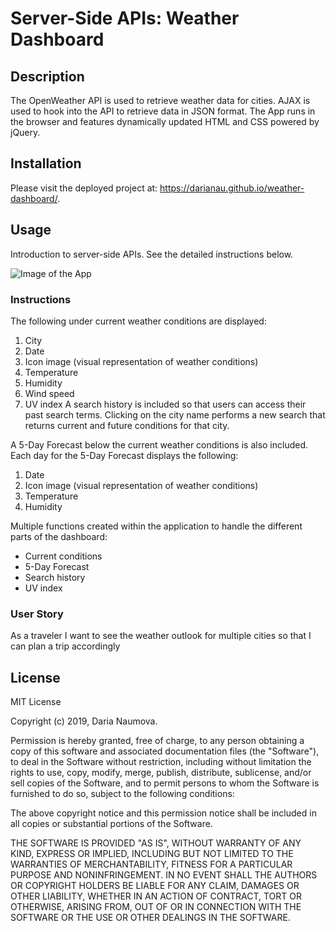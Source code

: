 # Server-Side APIs: Weather Dashboard

## Description

The OpenWeather API is used to retrieve weather data for cities. AJAX is used to hook into the API to retrieve data in JSON format. The App runs in the browser and features dynamically updated HTML and CSS powered by jQuery.

## Installation

Please visit the deployed project at: https://darianau.github.io/weather-dashboard/. 

## Usage
Introduction to server-side APIs. See the detailed instructions below.

![Image of the App](03-JavaScript-homework-demo.png)

### Instructions

The following under current weather conditions are displayed:
1. City
2. Date
3. Icon image (visual representation of weather conditions)
4. Temperature
5. Humidity
6. Wind speed
7. UV index
A search history is included so that users can access their past search terms. Clicking on the city name performs a new search that returns current and future conditions for that city.

A 5-Day Forecast below the current weather conditions is also included. Each day for the 5-Day Forecast displays the following:
1. Date
2. Icon image (visual representation of weather conditions)
3. Temperature
4. Humidity

Multiple functions created within the application to handle the different parts of the dashboard:

- Current conditions
- 5-Day Forecast
- Search history
- UV index

### User Story

As a traveler
I want to see the weather outlook for multiple cities
so that I can plan a trip accordingly

## License

MIT License

Copyright (c) 2019, Daria Naumova.

Permission is hereby granted, free of charge, to any person obtaining a copy of this software and associated documentation files (the "Software"), to deal in the Software without restriction, including without limitation the rights to use, copy, modify, merge, publish, distribute, sublicense, and/or sell copies of the Software, and to permit persons to whom the Software is furnished to do so, subject to the following conditions:

The above copyright notice and this permission notice shall be included in all copies or substantial portions of the Software.

THE SOFTWARE IS PROVIDED "AS IS", WITHOUT WARRANTY OF ANY KIND, EXPRESS OR IMPLIED, INCLUDING BUT NOT LIMITED TO THE WARRANTIES OF MERCHANTABILITY, FITNESS FOR A PARTICULAR PURPOSE AND NONINFRINGEMENT. IN NO EVENT SHALL THE AUTHORS OR COPYRIGHT HOLDERS BE LIABLE FOR ANY CLAIM, DAMAGES OR OTHER LIABILITY, WHETHER IN AN ACTION OF CONTRACT, TORT OR OTHERWISE, ARISING FROM, OUT OF OR IN CONNECTION WITH THE SOFTWARE OR THE USE OR OTHER DEALINGS IN THE SOFTWARE.